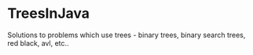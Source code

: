 TreesInJava
===========

Solutions to problems which use trees - binary trees, binary search trees, red black, avl, etc.. 
